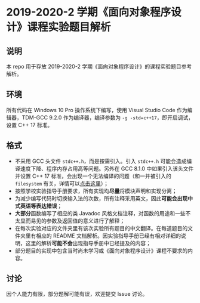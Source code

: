 # 2019-2020-2 学期《面向对象程序设计》课程实验题目解析

## 说明

本 repo 用于存放 2019-2020-2 学期《面向对象程序设计》的课程实验题目参考解析。

## 环境

所有代码在 Windows 10 Pro 操作系统下编写，使用 Visual Studio Code 作为编辑器，TDM-GCC 9.2.0 作为编译器，编译参数为 `-g -std=c++17`，即开启调试，设置 C++ 17 标准。

## 格式

- 不采用 GCC 头文件 `stdc++.h`，而是按需引入。引入 `stdc++.h` 可能会造成编译速度下降、程序内存占用高等问题。另外在 GCC 8.1.0 中如果引入该头文件并设置 C++ 17 标准，会出现一个无法编译的问题（和一并被引入的 `filesystem` 有关，详情可以[点击这里](https://sourceforge.net/p/mingw-w64/bugs/737/)）；
- 按照学校实验指导手册要求，所有实现均**尽量**将模块声明和实现分离；
- 为减少编写代码时切换输入法的次数，所有注释采用英文，因此**可能会出现中式英语等表达错误**；
- **大部分**函数编写了相应的类 Javadoc 风格文档注释，对函数的用途和一些不太显而易见的参数及返回值的意义进行了解释；
- 在每次实验对应的文件夹里有该次实验所有题目的中文翻译。在每道题目的文件夹里有相应的 README 文档解析。因实验指导手册已经有相对详细的说明，这里的解析**可能不会**出现指导手册中已经提及的内容；
- 部分题目的实现中包含当时尚未学习或《面向对象程序设计》课程不要求的内容。

## 讨论

因个人能力有限，部分题解可能有误，欢迎提交 Issue 讨论。
